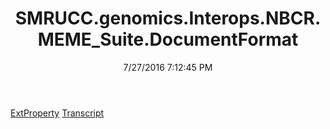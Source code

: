 ﻿---
title: SMRUCC.genomics.Interops.NBCR.MEME_Suite.DocumentFormat
date: 7/27/2016 7:12:45 PM
---

[ExtProperty](T-SMRUCC.genomics.Interops.NBCR.MEME_Suite.DocumentFormat.ExtProperty.html)
[Transcript](T-SMRUCC.genomics.Interops.NBCR.MEME_Suite.DocumentFormat.Transcript.html)
